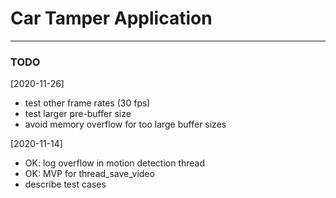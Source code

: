 # Car Tamper Application
-----------------------

### TODO
[2020-11-26]
- test other frame rates (30 fps)
- test larger pre-buffer size
- avoid memory overflow for too large buffer sizes

[2020-11-14]
- OK: log overflow in motion detection thread
- OK: MVP for thread_save_video
- describe test cases


